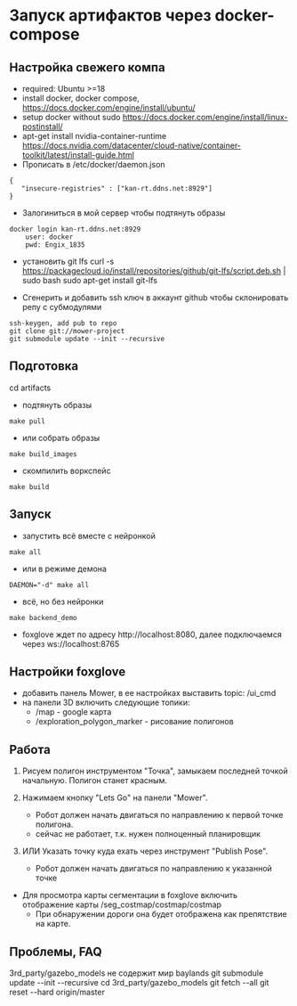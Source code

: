 # Запуск артифактов через docker-compose

## Настройка свежего компа
- required: Ubuntu >=18
- install docker, docker compose,
    https://docs.docker.com/engine/install/ubuntu/
- setup docker without sudo
    https://docs.docker.com/engine/install/linux-postinstall/
- apt-get install nvidia-container-runtime
    https://docs.nvidia.com/datacenter/cloud-native/container-toolkit/latest/install-guide.html
- Прописать в /etc/docker/daemon.json
```
{
   "insecure-registries" : ["kan-rt.ddns.net:8929"]
}
```
- Залогиниться в мой сервер чтобы подтянуть образы
```
docker login kan-rt.ddns.net:8929
    user: docker
    pwd: Engix_1835
```

- установить git lfs
curl -s https://packagecloud.io/install/repositories/github/git-lfs/script.deb.sh | sudo bash
sudo apt-get install git-lfs

- Сгенерить и добавить ssh ключ в аккаунт github чтобы склонировать репу с субмодулями
```
ssh-keygen, add pub to repo
git clone git://mower-project
git submodule update --init --recursive
```

## Подготовка
cd artifacts

- подтянуть образы
```
make pull
```
- или собрать образы
```
make build_images
```
- скомпилить воркспейс
```
make build
```

## Запуск
- запустить всё вместе с нейронкой
```
make all
```
- или в режиме демона
```
DAEMON="-d" make all
```
- всё, но без нейронки
```
make backend_demo
```

- foxglove ждет по адресу http://localhost:8080, далее подключаемся через ws://localhost:8765

## Настройки foxglove
- добавить панель Mower, в ее настройках выставить topic: /ui_cmd
- на панели 3D включить следующие топики:
    - /map                          - google карта
    - /exploration_polygon_marker   - рисование полигонов

## Работа
1. Рисуем полигон инструментом "Точка", замыкаем последней точкой начальную.
Полигон станет красным.
2. Нажимаем кнопку "Lets Go" на панели "Mower".
    - Робот должен начать двигаться по направлению к первой точке полигона.
    - сейчас не работает, т.к. нужен полноценный планировщик

3. ИЛИ Указать точку куда ехать через инструмент "Publish Pose".
    - Робот должен начать двигаться по направлению к указанной точке

- Для просмотра карты сегментации в foxglove включить отображение карты /seg_costmap/costmap/costmap
    - При обнаружении дороги она будет отображена как препятствие на карте.


## Проблемы, FAQ
3rd_party/gazebo_models не содержит мир baylands
git submodule update --init --recursive
cd 3rd_party/gazebo_models
git fetch --all
git reset --hard origin/master

